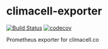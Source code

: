 # climacell-exporter

[![Build Status](https://travis-ci.com/arcticfoxnv/climacell-exporter.svg?branch=master)](https://travis-ci.com/arcticfoxnv/climacell-exporter)
[![codecov](https://codecov.io/gh/arcticfoxnv/climacell-exporter/branch/master/graph/badge.svg)](https://codecov.io/gh/arcticfoxnv/climacell-exporter)

Prometheus exporter for climacell.co
